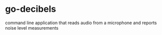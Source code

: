 # go-decibels
command line application that reads audio from a microphone and reports noise level measurements
